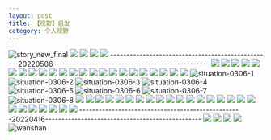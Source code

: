 ```yaml
---
layout: post
title: 【视野】启发
category: 个人视野
---
```

![story_new_final](http://s1r3itzmh.hd-bkt.clouddn.com/img/story_new_final_0322.png)
![](http://s1r2k4uc5.hd-bkt.clouddn.com/img/tang-220721-1.jpg)
![](http://s1r2k4uc5.hd-bkt.clouddn.com/img/inspire-220717-1.jpg)
![](http://s1r2k4uc5.hd-bkt.clouddn.com/img/inspire-220510-1.png)
![](http://s1r2k4uc5.hd-bkt.clouddn.com/img/moment-220505-1.png)
--------------------------------------------------20220506------------------------------------------------
![](http://s1r2k4uc5.hd-bkt.clouddn.com/img/funny-220506-1.jpg)
![](http://s1r2k4uc5.hd-bkt.clouddn.com/img/funny-220506-2.jpg)
![](http://s1r2k4uc5.hd-bkt.clouddn.com/img/funny-220506-3.jpg)
![](http://s1r3itzmh.hd-bkt.clouddn.com/img/jin-220325-1.png)
![](http://s1r3itzmh.hd-bkt.clouddn.com/img/jin-220325-2.png)
![](http://s1r3itzmh.hd-bkt.clouddn.com/img/jin-220325-3.png)
![](http://s1r3itzmh.hd-bkt.clouddn.com/img/jin-220325-4.png)
![](http://s1r3itzmh.hd-bkt.clouddn.com/img/jin-220325-5.png)
![](http://s1r3itzmh.hd-bkt.clouddn.com/img/jin-220325-6.png)
![](http://s1r3itzmh.hd-bkt.clouddn.com/img/jin-220325-7.png)
![](http://s1r3itzmh.hd-bkt.clouddn.com/img/jin-220325-8.png)
![](http://s1r3itzmh.hd-bkt.clouddn.com/img/jin-220325-9.png)
![](http://s1r3itzmh.hd-bkt.clouddn.com/img/jin-220325-12.png)
![](http://s1r3itzmh.hd-bkt.clouddn.com/img/jin-220325-13.png)
![](http://s1r3itzmh.hd-bkt.clouddn.com/img/jin-220325-14.png)
![](http://s1r3itzmh.hd-bkt.clouddn.com/img/jin-220325-10.png)
![](http://s1r3itzmh.hd-bkt.clouddn.com/img/jin-220325-11.png)
![](http://s1r3itzmh.hd-bkt.clouddn.com/img/situation-0312-1.png)
![](http://s1r3itzmh.hd-bkt.clouddn.com/img/situation-0322-1.png)
![](http://s1r3itzmh.hd-bkt.clouddn.com/img/fragment-220322-2.png)
![](http://s1r3itzmh.hd-bkt.clouddn.com/img/fragment-220322-3.png)
![](http://s1r3itzmh.hd-bkt.clouddn.com/img/fragment-220322-4.png)
![](http://s1r3itzmh.hd-bkt.clouddn.com/img/fragment-220322-5.png)
![situation-0306-1](http://s1r3itzmh.hd-bkt.clouddn.com/img/situation-0306-1.png)
![situation-0306-2](http://s1r3itzmh.hd-bkt.clouddn.com/img/situation-0306-2.png)
![situation-0306-3](http://s1r3itzmh.hd-bkt.clouddn.com/img/situation-0306-3.png)
![situation-0306-4](http://s1r3itzmh.hd-bkt.clouddn.com/img/situation-0306-4.png)
![situation-0306-5](http://s1r3itzmh.hd-bkt.clouddn.com/img/situation-0306-5.png)
![situation-0306-6](http://s1r3itzmh.hd-bkt.clouddn.com/img/situation-0306-6.png)
![situation-0306-7](http://s1r3itzmh.hd-bkt.clouddn.com/img/situation-0306-7.png)
![situation-0306-8](http://s1r3itzmh.hd-bkt.clouddn.com/img/situation-0306-8.png)
![](http://s1r3itzmh.hd-bkt.clouddn.com/img/situation-0324-1.png)
![](http://s1r3itzmh.hd-bkt.clouddn.com/img/situation-0324-2.png)
![](http://s1r3itzmh.hd-bkt.clouddn.com/img/situation-0324-3.png)
![](http://s1r3itzmh.hd-bkt.clouddn.com/img/inspire-220326-1.png)
![](http://s1r3itzmh.hd-bkt.clouddn.com/img/inspire-220326-2.png)
![](http://s1r3itzmh.hd-bkt.clouddn.com/img/inspire-220326-3.png)
![](http://s1r3itzmh.hd-bkt.clouddn.com/img/inspire-220326-4.png)
![](http://s1r3itzmh.hd-bkt.clouddn.com/img/inspire-220326-5.png)
![](http://s1r3itzmh.hd-bkt.clouddn.com/img/inspire-220326-6.png)
![](http://s1r3itzmh.hd-bkt.clouddn.com/img/inspire-220326-7.png)
![](http://s1r3itzmh.hd-bkt.clouddn.com/img/inspire-220326-8.png)
![](http://s1r3itzmh.hd-bkt.clouddn.com/img/inspire-220326-9.png)
![](http://s1r3itzmh.hd-bkt.clouddn.com/img/inspire-220326-10.png)
![](http://s1r3itzmh.hd-bkt.clouddn.com/img/inspire-220326-11.png)
![](http://s1r3itzmh.hd-bkt.clouddn.com/img/inspire-220326-12.png)
![](http://s1r3itzmh.hd-bkt.clouddn.com/img/inspire-220327-1.png)
![](http://s1r3itzmh.hd-bkt.clouddn.com/img/inspire-220327-2.png)
![](http://s1r3itzmh.hd-bkt.clouddn.com/img/inspire-220327-3.png)
![](http://s1r3itzmh.hd-bkt.clouddn.com/img/inspire-220327-4.png)
![](http://s1r3itzmh.hd-bkt.clouddn.com/img/inspire-220327-5.png)
![](http://s1r3itzmh.hd-bkt.clouddn.com/img/inspire-220327-7.png)
![](http://s1r3itzmh.hd-bkt.clouddn.com/img/inspire-220327-6.png)
![](http://s1r3itzmh.hd-bkt.clouddn.com/img/inspire-220414-1.png)
![](http://s1r3itzmh.hd-bkt.clouddn.com/img/inspire-220414-2.png)
![](http://s1r3itzmh.hd-bkt.clouddn.com/img/inspire-220414-3.png)
--------------------------------------------------20220416------------------------------------------------
![](http://s1r3itzmh.hd-bkt.clouddn.com/img/factors-new-220416-1.png)
![](http://s1r3itzmh.hd-bkt.clouddn.com/img/factors-new-220416-2.png)
![](http://s1r3itzmh.hd-bkt.clouddn.com/img/factors-new-220416-3.png)
![](http://s1r3itzmh.hd-bkt.clouddn.com/img/factors-new-220416-4.png)
![wanshan](http://s1r3itzmh.hd-bkt.clouddn.com/img/wanshan.png)



  




